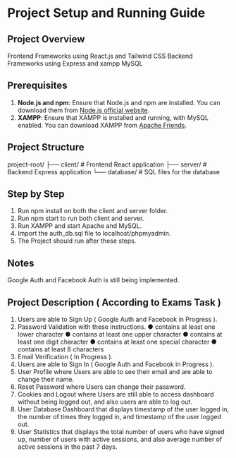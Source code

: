 # Project Setup and Running Guide

## Project Overview
Frontend Frameworks using React.js and Tailwind CSS
Backend Frameworks using Express and xampp MySQL

## Prerequisites

1. **Node.js and npm**: Ensure that Node.js and npm are installed. You can download them from [Node.js official website](https://nodejs.org/).
2. **XAMPP**: Ensure that XAMPP is installed and running, with MySQL enabled. You can download XAMPP from [Apache Friends](https://www.apachefriends.org/index.html).

## Project Structure

project-root/
├── client/ # Frontend React application
├── server/ # Backend Express application
└── database/ # SQL files for the database

## Step by Step
1. Run npm install on both the client and server folder.
2. Run npm start to run both client and server.
3. Run XAMPP and start Apache and MySQL.
4. Import the auth_db.sql file to localhost/phpmyadmin.
5. The Project should run after these steps.

## Notes
Google Auth and Facebook Auth is still being implemented.

## Project Description ( According to Exams Task )
1. Users are able to Sign Up ( Google Auth and Facebook in Progress ).
2. Password Validation with these instructions.
  ● contains at least one lower character
  ● contains at least one upper character
  ● contains at least one digit character
  ● contains at least one special character
  ● contains at least 8 characters
3. Email Verification ( In Progress ).
4. Users are able to Sign In ( Google Auth and Facebook in Progress ).
5. User Profile where Users are able to see their email and are able to change their name.
6. Reset Password where Users can change their password.
7. Cookies and Logout where Users are still able to access dashboard without being logged out, and also users are able to log out.
8. User Database Dashboard that displays timestamp of the user logged in, the number of times they logged in, and timestamp of the user logged out.
9. User Statistics that displays the total number of users who have signed up, number of users with active sessions, and also average number of active sessions in the past 7 days.
